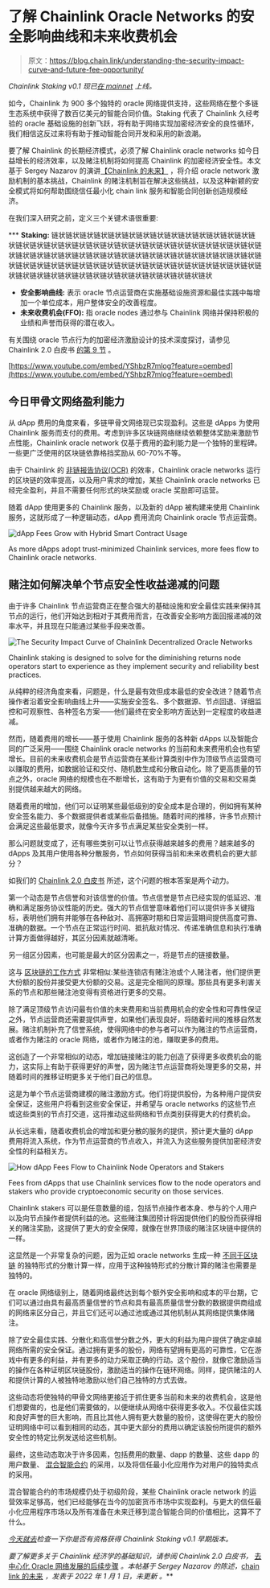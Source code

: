 # 了解 Chainlink Oracle Networks 的安全影响曲线和未来收费机会

> 原文：<https://blog.chain.link/understanding-the-security-impact-curve-and-future-fee-opportunity/>

*Chainlink Staking v0.1 现已[在 mainnet](https://staking.chain.link/) 上线。*

如今，Chainlink 为 900 多个独特的 oracle 网络提供支持，这些网络在整个多链生态系统中获得了数百亿美元的智能合同价值。Staking 代表了 Chainlink 久经考验的 oracle 基础设施的创新飞跃，将有助于网络实现加密经济安全的良性循环，我们相信这反过来将有助于推动智能合同开发和采用的新浪潮。

要了解 Chainlink 的长期经济模式，必须了解 Chainlink oracle networks 如今日益增长的经济效率，以及赌注机制将如何提高 Chainlink 的加密经济安全性。本文基于 Sergey Nazarov 的演讲[【Chainlink 的未来】](https://www.youtube.com/watch?v=YShbzR7mlog) ，将介绍 oracle network 激励机制的基本挑战，Chainlink 的赌注机制旨在解决这些挑战，以及这种新颖的安全模式将如何帮助围绕信任最小化 chain link 服务和智能合同创新创造规模经济。

在我们深入研究之前，定义三个关键术语很重要:

 ***   **Staking:** 链状链状链状链状链状链状链状链状链状链状链状链状链状链状链状链状链状链状链状链状链状链状链状链状链状链状链状链状链状链状链状链状链状链状链状链状链状链状链状链状链状链状链状链状链状链状链状链状链状链状链状链状链状链状链状链状链状链状链状链状链状链状链状链状链状链状链状链状链状链状链状链状链状链状链状链状链状链状链状链状链状链状链状
*   **安全影响曲线:** 表示 oracle 节点运营商在实施基础设施资源和最佳实践中每增加一个单位成本，用户整体安全的改善程度。
*   **未来收费机会(FFO):** 指 oracle nodes 通过参与 Chainlink 网络并保持积极的业绩和声誉而获得的潜在收入。

有关围绕 oracle 节点行为的加密经济激励设计的技术深度探讨，请参见 Chainlink 2.0 白皮书 [的第 9 节](https://research.chain.link/whitepaper-v2.pdf) 。

[https://www.youtube.com/embed/YShbzR7mlog?feature=oembed](https://www.youtube.com/embed/YShbzR7mlog?feature=oembed)

## 今日甲骨文网络盈利能力

从 dApp 费用的角度来看，多链甲骨文网络现已实现盈利。这些是 dApps 为使用 Chainlink 服务而支付的费用。考虑到许多区块链网络继续依赖整体奖励来激励节点性能，Chainlink oracle network 仅基于费用的盈利能力是一个独特的里程碑。一些更广泛使用的区块链依靠格挡奖励[](https://bitinfocharts.com/comparison/fee_to_reward-btc-eth.html#alltime)从 60-70%不等。

由于 Chainlink 的 [非链报告协议(OCR)](https://blog.chain.link/off-chain-reporting-live-on-mainnet/) 的效率，Chainlink oracle networks 运行的区块链的效率提高，以及用户需求的增加，某些 Chainlink oracle networks 已经完全盈利，并且不需要任何形式的块奖励或 oracle 奖励即可运营。

随着 dApp 使用更多的 Chainlink 服务，以及新的 dApp 被构建来使用 Chainlink 服务，这就形成了一种逻辑动态，dApp 费用流向 Chainlink oracle 节点运营商。

![dApp Fees Grow with Hybrid Smart Contract Usage](img/f8fa9a8bce094a34415de7905c1eeac5.png)

<figcaption id="caption-attachment-3819" class="wp-caption-text">As more dApps adopt trust-minimized Chainlink services, more fees flow to Chainlink oracle networks.</figcaption>



## 赌注如何解决单个节点安全性收益递减的问题

由于许多 Chainlink 节点运营商正在整合强大的基础设施和安全最佳实践来保持其节点的运行，他们开始达到相对于其费用而言，在改善安全影响方面回报递减的效率水平，并且现在只能通过某些手段来改善。

![The Security Impact Curve of Chainlink Decentralized Oracle Networks](img/6859eae01d040e9cbae2e13b934c98c3.png)

<figcaption id="caption-attachment-3820" class="wp-caption-text">Chainlink staking is designed to solve for the diminishing returns node operators start to experience as they implement security and reliability best practices.</figcaption>



从纯粹的经济角度来看，问题是，什么是最有效但成本最低的安全改进？随着节点操作者沿着安全影响曲线上升——实施安全签名、多个数据源、节点回退、详细监控和可观察性、各种签名方案——他们最终在安全影响方面达到一定程度的收益递减。

然而，随着费用的增长——基于使用 Chainlink 服务的各种新 dApps 以及智能合同的广泛采用——围绕 Chainlink oracle networks 的当前和未来费用机会也有望增长。目前的未来收费机会是节点运营商在某些计算类别中作为顶级节点运营商可以赚取的费用，如数据验证和交付、随机数生成和分散自动化。除了更高质量的节点之外，oracle 网络的规模也在不断增长，这有助于为更有价值的交易和交易类别提供越来越大的网络。

随着费用的增加，他们可以证明某些最低级别的安全成本是合理的，例如拥有某种安全签名能力、多个数据提供者或某些后备措施。随着时间的推移，许多节点预计会满足这些最低要求，就像今天许多节点满足某些安全类别一样。

那么问题就变成了，还有哪些类别可以让节点获得越来越多的费用？越来越多的 dApps 及其用户使用各种分散服务，节点如何获得当前和未来收费机会的更大部分？

如我们的 [Chainlink 2.0 白皮书](https://research.chain.link/whitepaper-v2.pdf) 所述，这个问题的根本答案是两个动力。

第一个动态是节点信誉和对该信誉的价值。节点信誉是节点已经实现的低延迟、准确和满足服务协议性能的历史。强大的节点信誉意味着他们可以提供许多关键指标，表明他们拥有并能够在各种敌对、高拥塞时期和日常运营期间提供高度可靠、准确的数据。一个节点在正常运行时间、抵抗敌对情况、传递准确信息和执行准确计算方面做得越好，其区分因素就越清晰。

另一组区分因素，也可能是最大的区分因素之一，将是节点的链接数量。

这与 [区块链的工作方式](https://blog.chain.link/what-is-staking/) 非常相似:某些连锁店有赌注池或个人赌注者，他们提供更大份额的股份并接受更大份额的交易。这是完全相同的原理。那些具有更多利害关系的节点和那些赌注池变得有资格进行更多的交易。

除了满足顶级节点访问最有价值的未来费用和当前费用机会的安全性和可靠性保证之外，节点运营商还需要提供声誉，如果他们表现良好，将随着时间的推移自然发展。赌注机制补充了信誉系统，使得网络中的参与者可以作为赌注的节点运营商，或者作为赌注的 oracle 网络，或者作为赌注的池，赚取更多的费用。

这创造了一个非常相似的动态，增加链接赌注的能力创造了获得更多收费机会的能力，这实际上有助于获得更好的声誉，因为赌注节点运营商将处理更多的交易，并随着时间的推移证明更多关于他们自己的信息。

这是为单个节点运营商建模的赌注激励方式。他们将提供股份，为各种用户提供安全保证，这些用户将看到这些安全保证，并希望与 oracle networks 的这些节点或这些类别的节点打交道，这将推动这些网络和节点类别获得更大的付费机会。

从长远来看，随着收费机会的增加和更分散的服务的提供，预计更大量的 dApp 费用将流入系统，作为节点运营商的节点收入，并流入为这些服务提供加密经济安全性的利益相关方。

![How dApp Fees Flow to Chainlink Node Operators and Stakers](img/31f747c4d6e7ddc7fd01ed10972405dc.png)

<figcaption id="caption-attachment-3821" class="wp-caption-text">Fees from dApps that use Chainlink services flow to the node operators and stakers who provide cryptoeconomic security on those services.</figcaption>



Chainlink stakers 可以是任意数量的组，包括节点操作者本身、参与的个人用户以及向节点操作者提供利益的池。这些赌注集团预计将因提供他们的股份而获得相关的赌注奖励，这提供了更大的安全保障，就像在世界顶级的赌注区块链中提供的一样。

这显然是一个非常复杂的问题，因为正如 oracle networks 生成一种 [不同于区块链](https://blog.chain.link/blockchains-oracles-similarities-differences-synergies/) 的独特形式的分散计算一样，应用于这种独特形式的分散计算的赌注也需要是独特的。

在 oracle 网络级别上，随着网络最终达到每个额外安全影响和成本的平台期，它们可以通过由具有最高质量信誉的节点和具有最高质量信誉分数的数据提供商组成的网络来区分自己，并且它们还可以通过池或通过其他机制从其网络提供集体赌注。

除了安全最佳实践、分散化和高信誉分数之外，更大的利益为用户提供了确定卓越网络所需的安全保证。通过拥有更多的股份，网络有望拥有更高的可靠性，它在游戏中有更多的利益，并有更多的动力采取正确的行动。这个股份，就像它激励适当的操作在各种证明区块链股份，激励适当的操作在链环网络。同样，提供赌注的人和提供计算的人被独特地激励以他们自己独特的方式去做。

这些动态将使独特的甲骨文网络更接近于抓住更多当前和未来的收费机会，这是他们想要做的，也是他们需要做的，以便继续从网络中获得更多收入。不仅最佳实践和良好声誉的巨大影响，而且比其他人拥有更大数量的股份，这使得在更大的股份证明网络中可以看到相同的动态，其中更大部分的费用以确定该股份所提供的额外安全性的特定比例发送给这些机制。

最终，这些动态取决于许多因素，包括费用的数量、dapp 的数量、这些 dapp 的用户数量、 [混合智能合约](https://blog.chain.link/hybrid-smart-contracts-explained/) 的采用，以及将信任最小化应用作为对用户的独特卖点的采用。

混合智能合约的市场规模仍处于初级阶段，某些 Chainlink oracle network 的运营效率足够高，他们已经能够在当今的加密货币市场中实现盈利。与更大的信任最小化应用程序市场以及所有准备在未来迁移到混合智能合同的价值相比，这算不了什么。

*[今天就去](https://staking.chain.link/)检查一下你是否有资格获得 Chainlink Staking v0.1 早期版本。*

*要了解更多关于 Chainlink 经济学的基础知识，请参阅 Chainlink 2.0 白皮书，* [去中心化 Oracle 网络发展的后续步骤](https://research.chain.link/whitepaper-v2.pdf) *。本帖基于 Sergey Nazarov 的陈述，*[chain link 的未来](https://www.youtube.com/watch?v=YShbzR7mlog) *，发表于 2022 年 1 月 1 日，未更新* *。***